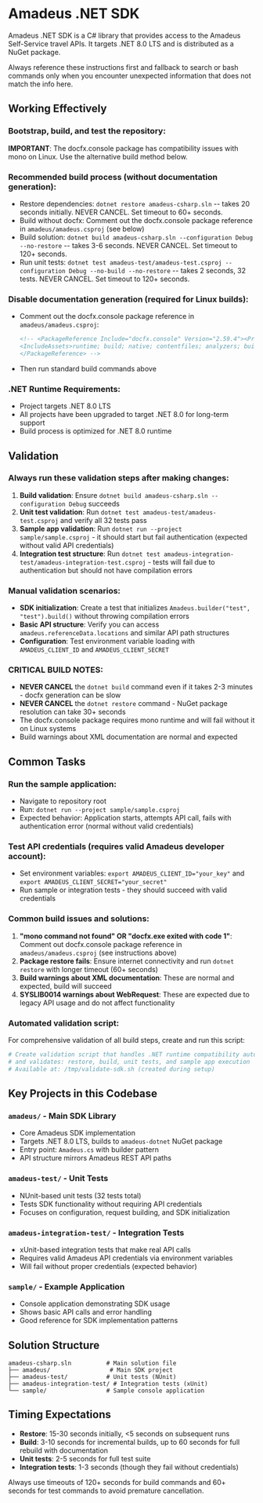 # Amadeus .NET SDK

Amadeus .NET SDK is a C# library that provides access to the Amadeus Self-Service travel APIs. It targets .NET 8.0 LTS and is distributed as a NuGet package.

Always reference these instructions first and fallback to search or bash commands only when you encounter unexpected information that does not match the info here.

## Working Effectively

### Bootstrap, build, and test the repository:

**IMPORTANT**: The docfx.console package has compatibility issues with mono on Linux. Use the alternative build method below.

### Recommended build process (without documentation generation):
- Restore dependencies: `dotnet restore amadeus-csharp.sln` -- takes 20 seconds initially. NEVER CANCEL. Set timeout to 60+ seconds.
- Build without docfx: Comment out the docfx.console package reference in `amadeus/amadeus.csproj` (see below)
- Build solution: `dotnet build amadeus-csharp.sln --configuration Debug --no-restore` -- takes 3-6 seconds. NEVER CANCEL. Set timeout to 120+ seconds.  
- Run unit tests: `dotnet test amadeus-test/amadeus-test.csproj --configuration Debug --no-build --no-restore` -- takes 2 seconds, 32 tests. NEVER CANCEL. Set timeout to 120+ seconds.

### Disable documentation generation (required for Linux builds):
- Comment out the docfx.console package reference in `amadeus/amadeus.csproj`:
  ```xml
  <!-- <PackageReference Include="docfx.console" Version="2.59.4"><PrivateAssets>all</PrivateAssets>
  <IncludeAssets>runtime; build; native; contentfiles; analyzers; buildtransitive</IncludeAssets>
  </PackageReference> -->
  ```
- Then run standard build commands above

### .NET Runtime Requirements:
- Project targets .NET 8.0 LTS
- All projects have been upgraded to target .NET 8.0 for long-term support
- Build process is optimized for .NET 8.0 runtime

## Validation

### Always run these validation steps after making changes:
1. **Build validation**: Ensure `dotnet build amadeus-csharp.sln --configuration Debug` succeeds
2. **Unit test validation**: Run `dotnet test amadeus-test/amadeus-test.csproj` and verify all 32 tests pass
3. **Sample app validation**: Run `dotnet run --project sample/sample.csproj` - it should start but fail authentication (expected without valid API credentials)
4. **Integration test structure**: Run `dotnet test amadeus-integration-test/amadeus-integration-test.csproj` - tests will fail due to authentication but should not have compilation errors

### Manual validation scenarios:
- **SDK initialization**: Create a test that initializes `Amadeus.builder("test", "test").build()` without throwing compilation errors
- **Basic API structure**: Verify you can access `amadeus.referenceData.locations` and similar API path structures
- **Configuration**: Test environment variable loading with `AMADEUS_CLIENT_ID` and `AMADEUS_CLIENT_SECRET`

### CRITICAL BUILD NOTES:
- **NEVER CANCEL** the `dotnet build` command even if it takes 2-3 minutes - docfx generation can be slow
- **NEVER CANCEL** the `dotnet restore` command - NuGet package resolution can take 30+ seconds
- The docfx.console package requires mono runtime and will fail without it on Linux systems
- Build warnings about XML documentation are normal and expected

## Common Tasks

### Run the sample application:
- Navigate to repository root
- Run: `dotnet run --project sample/sample.csproj`
- Expected behavior: Application starts, attempts API call, fails with authentication error (normal without valid credentials)

### Test API credentials (requires valid Amadeus developer account):
- Set environment variables: `export AMADEUS_CLIENT_ID="your_key"` and `export AMADEUS_CLIENT_SECRET="your_secret"`
- Run sample or integration tests - they should succeed with valid credentials

### Common build issues and solutions:
1. **"mono command not found" OR "docfx.exe exited with code 1"**: Comment out docfx.console package reference in `amadeus/amadeus.csproj` (see instructions above)
2. **Package restore fails**: Ensure internet connectivity and run `dotnet restore` with longer timeout (60+ seconds)
3. **Build warnings about XML documentation**: These are normal and expected, build will succeed
4. **SYSLIB0014 warnings about WebRequest**: These are expected due to legacy API usage and do not affect functionality

### Automated validation script:
For comprehensive validation of all build steps, create and run this script:
```bash
# Create validation script that handles .NET runtime compatibility automatically
# and validates: restore, build, unit tests, and sample app execution
# Available at: /tmp/validate-sdk.sh (created during setup)
```

## Key Projects in this Codebase

### `amadeus/` - Main SDK Library
- Core Amadeus SDK implementation
- Targets .NET 8.0 LTS, builds to `amadeus-dotnet` NuGet package
- Entry point: `Amadeus.cs` with builder pattern
- API structure mirrors Amadeus REST API paths

### `amadeus-test/` - Unit Tests
- NUnit-based unit tests (32 tests total)
- Tests SDK functionality without requiring API credentials
- Focuses on configuration, request building, and SDK initialization

### `amadeus-integration-test/` - Integration Tests  
- xUnit-based integration tests that make real API calls
- Requires valid Amadeus API credentials via environment variables
- Will fail without proper credentials (expected behavior)

### `sample/` - Example Application
- Console application demonstrating SDK usage
- Shows basic API calls and error handling
- Good reference for SDK implementation patterns

## Solution Structure

```
amadeus-csharp.sln          # Main solution file
├── amadeus/                 # Main SDK project
├── amadeus-test/           # Unit tests (NUnit)
├── amadeus-integration-test/ # Integration tests (xUnit)
└── sample/                 # Sample console application
```

## Timing Expectations

- **Restore**: 15-30 seconds initially, <5 seconds on subsequent runs
- **Build**: 3-10 seconds for incremental builds, up to 60 seconds for full rebuild with documentation
- **Unit tests**: 2-5 seconds for full test suite
- **Integration tests**: 1-3 seconds (though they fail without credentials)

Always use timeouts of 120+ seconds for build commands and 60+ seconds for test commands to avoid premature cancellation.